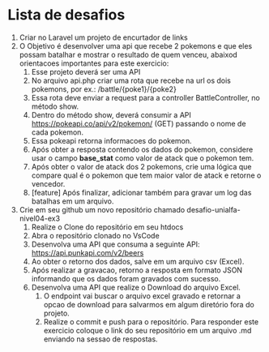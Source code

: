 # Lista de desafios

1. Criar no Laravel um projeto de encurtador de links
2. O Objetivo é desenvolver uma api que recebe 2 pokemons e que eles possam batalhar e mostrar o resultado de quem venceu, abaixod orientacoes importantes para este exercicio:
    1. Esse projeto deverá ser uma API
    2. No arquivo api.php criar uma rota que recebe na url os dois pokemons, por ex.: /battle/{poke1}/{poke2}
    3. Essa rota deve enviar a request para a controller BattleController, no método show.
    4. Dentro do método show, deverá consumir a API https://pokeapi.co/api/v2/pokemon/ (GET) passando o nome de cada pokemon.
    5. Essa pokeapi retorna informacoes do pokemon.
    6. Após obter a resposta contendo os dados do pokemon, considere usar o campo **base_stat** como valor de atack que o pokemon tem.
    7. Após obter o valor de atack dos 2 pokemons, crie uma lógica que compare qual é o pokemon que tem maior valor de atack e retorne o vencedor.
    8. [feature] Após finalizar, adicionar também para gravar um log das batalhas em um arquivo.
3. Crie em seu github um novo repositório chamado desafio-unialfa-nivel04-ex3
    1. Realize o Clone do repositório em seu htdocs
    2. Abra o repositório clonado no VsCode
    3. Desenvolva uma API que consuma a seguinte API: https://api.punkapi.com/v2/beers
    4. Ao obter o retorno dos dados, salve em um arquivo csv (Excel).
    5. Após realizar a gravacao, retorno a resposta em formato JSON informando que os dados foram gravados com sucesso.
    6. Desenvolva uma API que realize o Download do arquivo Excel.
        1. O endpoint vai buscar o arquivo excel gravado e retornar a opcao de download para salvarmos em algum diretório fora do projeto.
        2. Realize o commit e push para o repositório. Para responder este exercicio coloque o link do seu repositório em um arquivo .md enviando na sessao de respostas.